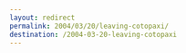 ```yaml
---
layout: redirect
permalink: 2004/03/20/leaving-cotopaxi/
destination: /2004-03-20-leaving-cotopaxi
---
```

